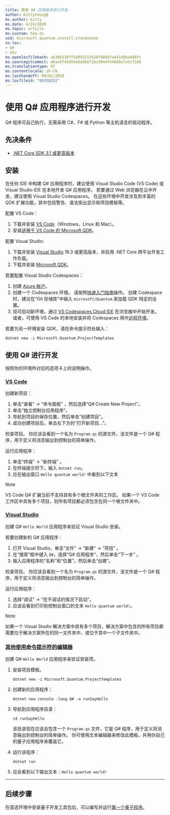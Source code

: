 ```yaml
---
title: 使用 Q# 应用程序进行开发
author: KittyYeungQ
ms.author: kitty
ms.date: 4/24/2020
ms.topic: article
ms.custom: how-to
uid: microsoft.quantum.install.standalone
no-loc:
- Q#
- $$v
ms.openlocfilehash: a630b2307f5d95321fb26f480d7a441ddba846fc
ms.sourcegitcommit: d6ac6f4345be0dd68f1bcd944f44b08e7a3cf346
ms.translationtype: HT
ms.contentlocale: zh-CN
ms.lasthandoff: 09/02/2020
ms.locfileid: "89358252"
---
```

# <a name="develop-with-no-locq-applications"></a>使用 Q# 应用程序进行开发

Q# 程序可自己执行，无需采用 C#、F# 或 Python 等主机语言的驱动程序。

## <a name="prerequisites"></a>先决条件

- [.NET Core SDK 3.1 或更高版本](https://www.microsoft.com/net/download)

## <a name="installation"></a>安装

在任何 IDE 中构建 Q# 应用程序时，建议使用 Visual Studio Code (VS Code) 或 Visual Studio IDE 在本地开发 Q# 应用程序。 若要通过 Web 浏览器在云中开发，建议使用 Visual Studio Codespaces。 在这些环境中开发涉及到丰富的 QDK 扩展功能，其中包括警告、语法突出显示和项目模板等。 

配置 VS Code：

1. 下载并安装 [VS Code](https://code.visualstudio.com/download)（Windows、Linux 和 Mac）。
2. 安装[适用于 VS Code 的 Microsoft QDK](https://marketplace.visualstudio.com/items?itemName=quantum.quantum-devkit-vscode)。

配置 Visual Studio:

1. 下载并安装 [Visual Studio](https://visualstudio.microsoft.com/downloads/) 16.3 或更高版本，并启用 .NET Core 跨平台开发工作负载。
2. 下载并安装 [Microsoft QDK](https://marketplace.visualstudio.com/items?itemName=quantum.DevKit)。

若要配置 Visual Studio Codespaces：

1. 创建 [Azure 帐户](https://azure.microsoft.com/free/)。
2. 创建一个 Codespaces 环境。 请按照[快速入门指南](https://docs.microsoft.com/visualstudio/codespaces/quickstarts/browser)操作。 创建 Codespace 时，建议在“Git 存储库”中输入 `microsoft/Quantum` 来加载 QDK 特定的设置。
3. 现可启动新环境，通过 [VS Codespaces Cloud IDE](https://online.visualstudio.com/environments) 在浏览器中开始开发。 或者，可使用 VS Code 的本地安装并将 Codespaces 用作[远程环境](https://docs.microsoft.com/visualstudio/online/how-to/vscode)。


若要为另一环境安装 QDK，请在命令提示符处输入：

```dotnetcli
dotnet new -i Microsoft.Quantum.ProjectTemplates
```

## <a name="develop-with-no-locq"></a>使用 Q# 进行开发

按照你的环境所对应的选项卡上的说明操作。

### <a name="vs-code"></a>[VS Code](#tab/tabid-vscode)

创建新项目：

1. 单击“查看” -> “命令面板” ，然后选择“Q#:Create New Project”。
2. 单击“独立控制台应用程序”。
3. 导航到项目的保存位置，然后单击“创建项目”。
4. 成功创建项目后，单击右下方的“打开新项目…”。
        
检查项目。 你应该会看到一个名为 `Program.qs` 的源文件，该文件是一个 Q# 程序，用于定义将消息输出到控制台的简单操作。

运行应用程序：
1. 单击“终端” -> “新终端” 。
2. 在终端提示符下，输入 `dotnet run`。
3. 应在输出窗口 `Hello quantum world!` 中看到以下文本


> [!NOTE]
> VS Code Q# 扩展当前不支持具有多个根文件夹的工作区。 如果一个 VS Code 工作区中具有多个项目，则所有项目都必须包含在同一个根文件夹中。

### <a name="visual-studio"></a>[Visual Studio](#tab/tabid-vs)

创建 Q# `Hello World` 应用程序来验证 Visual Studio 安装。

若要创建新的 Q# 应用程序：
1. 打开 Visual Studio，单击“文件” -> “新建” -> “项目”  。
2. 在“搜索”框中键入 `Q#`，选择“Q# 应用程序”，然后单击“下一步” 。
3. 输入应用程序的“名称”和“位置”，然后单击“创建”。


检查项目。 你应该会看到一个名为 `Program.qs` 的源文件，该文件是一个 Q# 程序，用于定义将消息输出到控制台的简单操作。

运行应用程序：
1. 选择“调试” -> “在不调试的情况下启动”。
2. 应该会看到打印到控制台窗口的文本 `Hello quantum world!`。

> [!NOTE]
> 如果一个 Visual Studio 解决方案中具有多个项目，解决方案中包含的所有项目都需要位于解决方案所在的同一文件夹中，或位于其中一个子文件夹中。  

### <a name="other-editors-with-the-command-prompt"></a>[其他使用命令提示符的编辑器](#tab/tabid-cmdline)

创建 Q# `Hello World` 应用程序来验证安装项。

1. 安装项目模板。

    ```dotnetcli
    dotnet new -i Microsoft.Quantum.ProjectTemplates
    ```

1. 创建新的应用程序：
    ```dotnetcli
    dotnet new console -lang Q# -o runSayHello
    ```

1. 导航到应用程序目录：
    ```dotnetcli
    cd runSayHello
    ```

    该目录现在应该会包含一个 `Program.qs` 文件，它是 Q# 程序，用于定义将消息输出到控制台的简单操作。 你可使用文本编辑器来修改此模板，并用你自己的量子应用程序来覆盖它。 

1. 运行该程序：
    ```dotnetcli
    dotnet run
    ```

1. 应会看到以下输出文本：`Hello quantum world!`

***

## <a name="next-steps"></a>后续步骤

在首选环境中安装量子开发工具包后，可以编写并运行[第一个量子程序](xref:microsoft.quantum.quickstarts.qrng)。
